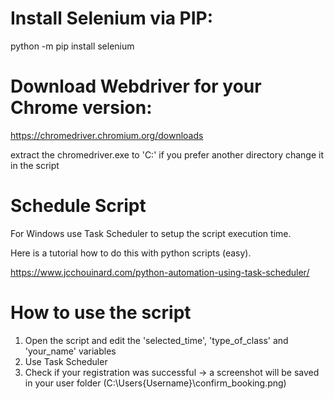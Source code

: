 # Install Selenium via PIP:

python -m pip install selenium

# Download Webdriver for your Chrome version:

https://chromedriver.chromium.org/downloads

extract the chromedriver.exe to 'C:\' if you prefer another directory change it in the script

# Schedule Script

For Windows use Task Scheduler to setup the script execution time. 

Here is a tutorial how to do this with python scripts (easy).

https://www.jcchouinard.com/python-automation-using-task-scheduler/

# How to use the script

1. Open the script and edit the 'selected_time', 'type_of_class' and 'your_name' variables
2. Use Task Scheduler
3. Check if your registration was successful 
  -> a screenshot will be saved in your user folder (C:\Users\{Username}\confirm_booking.png)



